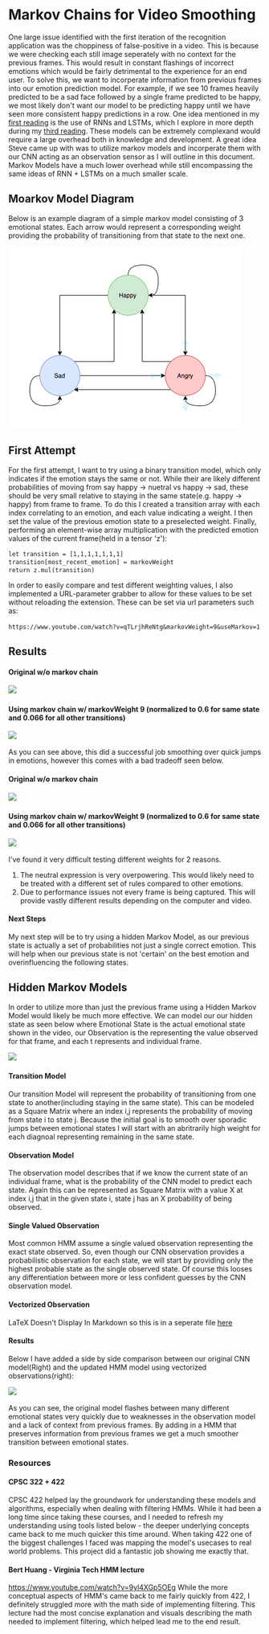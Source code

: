 # Markov Chains for Video Smoothing

One large issue identified with the first iteration of the recognition application was the choppiness of false-positive in a video. This is because we were checking each still image seperately with no context for the previous frames. This would result in constant flashings of incorrect emotions which would be fairly detrimental to the experience for an end user. To solve this, we want to incorperate information from previous frames into our emotion prediction model. For example, if we see 10 frames heavily predicted to be a sad face followed by a single frame predicted to be happy, we most likely don't want our model to be predicting happy until we have seen more consistent happy predictions in a row. One idea mentioned in my [first reading](https://github.com/ryanknauer/CPSC448/blob/master/Readings1.md) is the use of RNNs and LSTMs, which I explore in more depth during my [third reading](https://github.com/ryanknauer/CPSC448/blob/master/Readings3.md). These models can be extremely complexand would require a large overhead both in knowledge and development. A great idea Steve came up with was to utilize markov models and incorperate them with our CNN acting as an observation sensor as I will outline in this document. Markov Models have a much lower overhead while still encompassing the same ideas of RNN + LSTMs on a much smaller scale.  

## Moarkov Model Diagram

Below is an example diagram of a simple markov model consisting of 3 emotional states. Each arrow would represent a corresponding weight providing the probability of transitioning from that state to the next one. 

![](https://github.com/ryanknauer/CPSC448/blob/master/Images/Markov_Model_1.png?raw=true)


## First Attempt

For the first attempt, I want to try using a binary transition model, which only indicates if the emotion stays the same or not. While their are likely different probabilities of moving from say happy -> nuetral vs happy -> sad, these should be very small relative to staying in the same state(e.g. happy -> happy) from frame to frame. To do this I created a transition array with each index correlating to an emotion, and each value indicating a weight. I then set the value of the previous emotion state to a preselected weight. Finally, performing an element-wise array multiplication with the predicted emotion values of the current frame(held in a tensor 'z'):  

```
let transition = [1,1,1,1,1,1,1]
transition[most_recent_emotion] = markovWeight
return z.mul(transition)
```

In order to easily compare and test different weighting values, I also implemented a URL-parameter grabber to allow for these values to be set without reloading the extension. These can be set via url parameters such as:

```https://www.youtube.com/watch?v=qTLrjhReNtg&markovWeight=9&useMarkov=1```

## Results

#### Original w/o markov chain
![](https://github.com/ryanknauer/CPSC448/blob/master/Images/without_markov.gif)
#### Using markov chain w/ markovWeight 9 (normalized to 0.6 for same state and 0.066 for all other transitions)
![](https://github.com/ryanknauer/CPSC448/blob/master/Images/with_markov.gif)

As you can see above, this did a successful job smoothing over quick jumps in emotions, however this comes with a bad tradeoff seen below. 


#### Original w/o markov chain
![](https://github.com/ryanknauer/CPSC448/blob/master/Images/suprise_wo_markov.gif)
#### Using markov chain w/ markovWeight 9 (normalized to 0.6 for same state and 0.066 for all other transitions)
![](https://github.com/ryanknauer/CPSC448/blob/master/Images/suprise_w_markov.gif)

I've found it very difficult testing different weights for 2 reasons. 

1. The neutral expression is very overpowering. This would likely need to be treated with a different set of rules compared to other emotions.
2. Due to performance issues not every frame is being captured. This will provide vastly different results depending on the computer and video. 

#### Next Steps
My next step will be to try using a hidden Markov Model, as our previous state is actually a set of probabilities not just a single correct emotion. This will help when our previous state is not 'certain' on the best emotion and overinfluencing the following states. 


## Hidden Markov Models
In order to utilize more than just the previous frame using a Hidden Markov Model would likely be much more effective. We can model our our hidden state as seen below where Emotional State is the actual emotional state shown in the video, our Observation is the representing the value observed for that frame, and each t represents and individual frame. 

![](https://github.com/ryanknauer/CPSC448/blob/master/Images/HMM_Diagram_1.png?raw=true)

#### Transition Model

Our transition Model will represent the probability of transitioning from one state to another(including staying in the same state). This can be modeled as a Square Matrix where an index i,j represents the probability of moving from state i to state j. Because the initial goal is to smooth over sporadic jumps between emotional states I will start with an abritrarily high weight for each diagnoal representing remaining in the same state. 


#### Observation Model


The observation model describes that if we know the current state of an individual frame, what is the probability of the CNN model to predict each state. Again this can be represented as Square Matrix with a value X at index i,j that in the given state i, state j has an X probability of being observed. 

#### Single Valued Observation

Most common HMM assume a single valued observation representing the exact state observed. So, even though our CNN observation provides a probabilistic observation for each state, we will start by providing only the highest probable state as the single observed state. Of course this looses any differentiation between more or less confident guesses by the CNN observation model.  

#### Vectorized Observation

LaTeX Doesn't Display In Markdown so this is in a seperate file [here](https://github.com/ryanknauer/CPSC448/blob/master/HMM.ipynb)


#### Results

Below I have added a side by side comparison between our original CNN model(Right) and the updated HMM model using vectorized observations(right):

![](https://github.com/ryanknauer/CPSC448/blob/master/Images/grant_side_by_side.gif)

As you can see, the original model flashes between many different emotional states very quickly due to weaknesses in the observation model and a lack of context from previous frames. By adding in a HMM that preserves information from previous frames we get a much smoother transition between emotional states. 


### Resources

#### CPSC 322 + 422
CPSC 422 helped lay the groundwork for understanding these models and algorithms, especially when dealing with filtering HMMs. While it had been a long time since taking these courses, and I needed to refresh my understanding using tools listed below - the deeper underlying concepts came back to me much quicker this time around. When taking 422 one of the biggest challenges I faced was mapping the model's usecases to real world problems. This project did a fantastic job showing me exactly that.


#### Bert Huang - Virginia Tech HMM lecture
https://www.youtube.com/watch?v=9yl4XGp5OEg
While the more conceptual aspects of HMM's came back to me fairly quickly from 422, I definitely struggled more with the math side of implementing filtering. This lecture had the most concise explanation and visuals describing the math needed to implement filtering, which helped lead me to the end result. 



